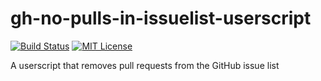# gh-no-pulls-in-issuelist-userscript

[![Build Status](https://travis-ci.org/jbowes/gh-no-pulls-in-issuelist-userscript.png)](https://travis-ci.org/jbowes/gh-no-pulls-in-issuelist-userscript)
[![MIT License](http://b.repl.ca/v1/license-MIT-red.png)](LICENSE)

A userscript that removes pull requests from the GitHub issue list
